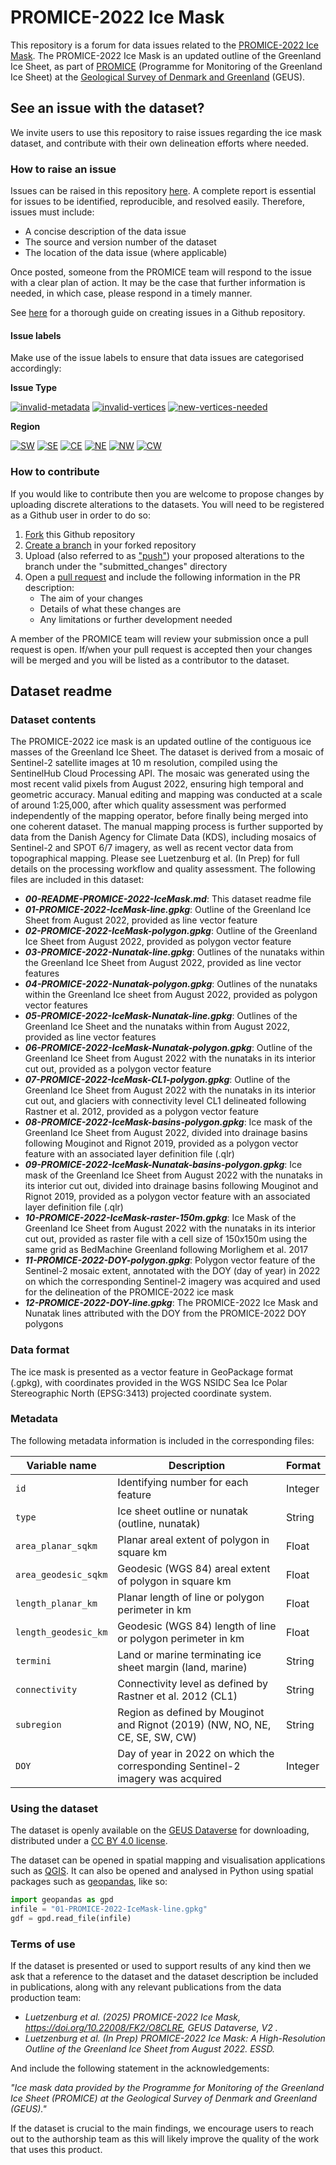 # PROMICE-2022 Ice Mask

This repository is a forum for data issues related to the [PROMICE-2022 Ice Mask](https://dataverse.geus.dk/dataverse/promice-ice-mask). The PROMICE-2022 Ice Mask is an updated outline of the Greenland Ice Sheet, as part of [PROMICE](https://promice.org) (Programme for Monitoring of the Greenland Ice Sheet) at the [Geological Survey of Denmark and Greenland](https://geus.dk) (GEUS).

## See an issue with the dataset?
We invite users to use this repository to raise issues regarding the ice mask dataset, and contribute with their own delineation efforts where needed.

### How to raise an issue
Issues can be raised in this repository [here](https://github.com/GEUS-Glaciology-and-Climate/PROMICE-ice-mask/issues). A complete report is essential for issues to be identified, reproducible, and resolved easily. Therefore, issues must include:

- A concise description of the data issue
- The source and version number of the dataset
- The location of the data issue (where applicable)

Once posted, someone from the PROMICE team will respond to the issue with a clear plan of action. It may be the case that further information is needed, in which case, please respond in a timely manner.

See [here](https://docs.github.com/en/issues/tracking-your-work-with-issues/using-issues/creating-an-issue) for a thorough guide on creating issues in a Github repository.

#### Issue labels
Make use of the issue labels to ensure that data issues are categorised accordingly:

**Issue Type**

[![invalid-metadata](https://img.shields.io/badge/invalid--metadata-7636d2?style=flat&logo=github)](https://github.com/GEUS-Glaciology-and-Climate/PROMICE-ice-mask/labels/invalid-metadata)
[![invalid-vertices](https://img.shields.io/badge/invalid--vertices-f073b9?style=flat&logo=github)](https://github.com/GEUS-Glaciology-and-Climate/PROMICE-ice-mask/labels/invalid-vertices)
[![new-vertices-needed](https://img.shields.io/badge/new--vertices--needed-60f29c?style=flat&logo=github)](https://github.com/GEUS-Glaciology-and-Climate/PROMICE-ice-mask/labels/new-vertices-needed)

**Region**

[![SW](https://img.shields.io/badge/sw-50dfd7?style=flat&logo=github)](https://github.com/GEUS-Glaciology-and-Climate/PROMICE-ice-mask/labels/SW)
[![SE](https://img.shields.io/badge/se-2e471e?style=flat&logo=github)](https://github.com/GEUS-Glaciology-and-Climate/PROMICE-ice-mask/labels/SE)
[![CE](https://img.shields.io/badge/ce-edc2e0?style=flat&logo=github)](https://github.com/GEUS-Glaciology-and-Climate/PROMICE-ice-mask/labels/CE)
[![NE](https://img.shields.io/badge/ne-8adffd?style=flat&logo=github)](https://github.com/GEUS-Glaciology-and-Climate/PROMICE-ice-mask/labels/NE)
[![NW](https://img.shields.io/badge/nw-b05c4c?style=flat&logo=github)](https://github.com/GEUS-Glaciology-and-Climate/PROMICE-ice-mask/labels/NW)
[![CW](https://img.shields.io/badge/cw-ab524c?style=flat&logo=github)](https://github.com/GEUS-Glaciology-and-Climate/PROMICE-ice-mask/labels/CW)

### How to contribute
If you would like to contribute then you are welcome to propose changes by uploading discrete alterations to the datasets. You will need to be registered as a Github user in order to do so:

1. [Fork](https://docs.github.com/en/pull-requests/collaborating-with-pull-requests/working-with-forks/fork-a-repo) this Github repository
2. [Create a branch](https://docs.github.com/en/pull-requests/collaborating-with-pull-requests/proposing-changes-to-your-work-with-pull-requests/creating-and-deleting-branches-within-your-repository) in your forked repository
3. Upload (also referred to as ["push"](https://docs.github.com/en/get-started/using-git/pushing-commits-to-a-remote-repository)) your proposed alterations to the branch under the "submitted_changes" directory
4. Open a [pull request](https://docs.github.com/en/pull-requests/collaborating-with-pull-requests/proposing-changes-to-your-work-with-pull-requests/about-pull-requests) and include the following information in the PR description:
   - The aim of your changes
   - Details of what these changes are
   - Any limitations or further development needed

A member of the PROMICE team will review your submission once a pull request is open. If/when your pull request is accepted then your changes will be merged and you will be listed as a contributor to the dataset.

## Dataset readme
### Dataset contents
The PROMICE-2022 ice mask is an updated outline of the contiguous ice masses of the Greenland Ice Sheet. The dataset is derived from a mosaic of Sentinel-2 satellite images at 10 m resolution, compiled using the SentinelHub Cloud Processing API. The mosaic was generated using the most recent valid pixels from August 2022, ensuring high temporal and geometric accuracy. Manual editing and mapping was conducted at a scale of around 1:25,000, after which quality assessment was performed independently of the mapping operator, before finally being merged into one coherent dataset. The manual mapping process is further supported by data from the Danish Agency for Climate Data (KDS), including mosaics of Sentinel-2 and SPOT 6/7 imagery, as well as recent vector data from topographical mapping. Please see Luetzenburg et al. (In Prep) for full details on the processing workflow and quality assessment. The following files are included in this dataset:

- ***00-README-PROMICE-2022-IceMask.md***: This dataset readme file
- ***01-PROMICE-2022-IceMask-line.gpkg***: Outline of the Greenland Ice Sheet from August 2022, provided as line vector feature
- ***02-PROMICE-2022-IceMask-polygon.gpkg***: Outline of the Greenland Ice Sheet from August 2022, provided as polygon vector feature
- ***03-PROMICE-2022-Nunatak-line.gpkg***: Outlines of the nunataks within the Greenland Ice Sheet from August 2022, provided as line vector features
- ***04-PROMICE-2022-Nunatak-polygon.gpkg***: Outlines of the nunataks within the Greenland Ice sheet from August 2022, provided as polygon vector features
- ***05-PROMICE-2022-IceMask-Nunatak-line.gpkg***: Outlines of the Greenland Ice Sheet and the nunataks within from August 2022, provided as line vector features
- ***06-PROMICE-2022-IceMask-Nunatak-polygon.gpkg***: Outline of the Greenland Ice Sheet from August 2022 with the nunataks in its interior cut out, provided as a polygon vector feature
- ***07-PROMICE-2022-IceMask-CL1-polygon.gpkg***: Outline of the Greenland Ice Sheet from August 2022 with the nunataks in its interior cut out, and glaciers with connectivity level CL1 delineated following Rastner et al. 2012, provided as a polygon vector feature
- ***08-PROMICE-2022-IceMask-basins-polygon.gpkg***: Ice mask of the Greenland Ice Sheet from August 2022, divided into drainage basins following Mouginot and Rignot 2019, provided as a polygon vector feature with an associated layer definition file (.qlr)
- ***09-PROMICE-2022-IceMask-Nunatak-basins-polygon.gpkg***: Ice mask of the Greenland Ice Sheet from August 2022 with the nunataks in its interior cut out, divided into drainage basins following Mouginot and Rignot 2019, provided as a polygon vector feature with an associated layer definition file (.qlr)
- ***10-PROMICE-2022-IceMask-raster-150m.gpkg***: Ice Mask of the Greenland Ice Sheet from August 2022 with the nunataks in its interior cut out, provided as raster file with a cell size of 150x150m using the same grid as BedMachine Greenland following Morlighem et al. 2017
- ***11-PROMICE-2022-DOY-polygon.gpkg***: Polygon vector feature of the Sentinel-2 mosaic extent, annotated with the DOY (day of year) in 2022 on which the corresponding Sentinel-2 imagery was acquired and used for the delineation of the PROMICE-2022 ice mask
- ***12-PROMICE-2022-DOY-line.gpkg***: The PROMICE-2022 Ice Mask and Nunatak lines attributed with the DOY from the PROMICE-2022 DOY polygons

### Data format
The ice mask is presented as a vector feature in GeoPackage format (.gpkg), with coordinates provided in the WGS NSIDC Sea Ice Polar Stereographic North (EPSG:3413) projected coordinate system.

### Metadata
The following metadata information is included in the corresponding files:

| Variable name       | Description         | Format | 
|---------------------|---------------------|---------|
| `id`  	| Identifying number for each feature    | Integer  |
| `type`  	| Ice sheet outline or nunatak (outline, nunatak)    | String  |
| `area_planar_sqkm`  	| Planar areal extent of polygon in square km| Float  |
| `area_geodesic_sqkm`  	| Geodesic (WGS 84) areal extent of polygon in square km| Float  |
| `length_planar_km`  	| Planar length of line or polygon perimeter in km    | Float  |
| `length_geodesic_km`  	| Geodesic (WGS 84) length of line or polygon perimeter in km    | Float  |
| `termini`  	| Land or marine terminating ice sheet margin (land, marine)    | String  |
| `connectivity`  	| Connectivity level as defined by Rastner et al. 2012 (CL1)    | String  |
| `subregion`  	| Region as defined by Mouginot and Rignot (2019) (NW, NO, NE, CE, SE, SW, CW)    | String  |
| `DOY`  	| Day of year in 2022 on which the corresponding Sentinel-2 imagery was acquired    | Integer  |

### Using the dataset
The dataset is openly available on the [GEUS Dataverse](https://dataverse.geus.dk/dataverse/promice-ice-mask) for downloading, distributed under a [CC BY 4.0 license](https://creativecommons.org/licenses/by/4.0/). 

The dataset can be opened in spatial mapping and visualisation applications such as [QGIS](https://qgis.org/). It can also be opened and analysed in Python using spatial packages such as [geopandas](https://geopandas.org/en/stable/), like so:

```python
import geopandas as gpd
infile = "01-PROMICE-2022-IceMask-line.gpkg"
gdf = gpd.read_file(infile)
```

### Terms of use
If the dataset is presented or used to support results of any kind then we ask that a reference to the dataset and the dataset description be included in publications, along with any relevant publications from the data production team:

- *Luetzenburg et al. (2025) PROMICE-2022 Ice Mask, https://doi.org/10.22008/FK2/O8CLRE, GEUS Dataverse, V2 .*
- *Luetzenburg et al. (In Prep) PROMICE-2022 Ice Mask: A High-Resolution Outline of the Greenland Ice Sheet from August 2022. ESSD.*

And include the following statement in the acknowledgements:

*"Ice mask data provided by the Programme for Monitoring of the Greenland Ice Sheet (PROMICE) at the Geological Survey of Denmark and Greenland (GEUS)."*

If the dataset is crucial to the main findings, we encourage users to reach out to the authorship team as this will likely improve the quality of the work that uses this product.
